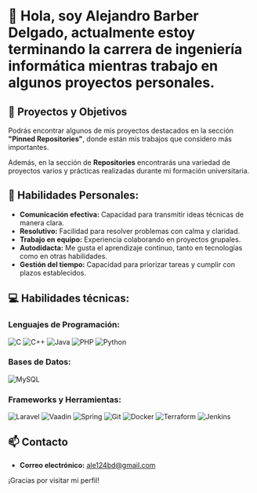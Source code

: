 # 👋 Hola, soy Alejandro Barber Delgado, actualmente estoy terminando la carrera de ingeniería informática mientras trabajo en algunos proyectos personales.

## 🚀 Proyectos y Objetivos
Podrás encontrar algunos de mis proyectos destacados en la sección **"Pinned Repositories"**, donde están mis trabajos que considero más importantes.

Además, en la sección de **Repositories** encontrarás una variedad de proyectos varios y prácticas realizadas durante mi formación universitaria.

## 🌟 Habilidades Personales:
- **Comunicación efectiva:** Capacidad para transmitir ideas técnicas de manera clara.
- **Resolutivo:** Facilidad para resolver problemas con calma y claridad.
- **Trabajo en equipo:** Experiencia colaborando en proyectos grupales.
- **Autodidacta:** Me gusta el aprendizaje continuo, tanto en tecnologías como en otras habilidades.
- **Gestión del tiempo:** Capacidad para priorizar tareas y cumplir con plazos establecidos.


## 💻 Habilidades técnicas:
### Lenguajes de Programación:
![C](https://img.shields.io/badge/C-%2300599C.svg?style=flat&logo=c&logoColor=white)
![C++](https://img.shields.io/badge/C++-%2300599C.svg?style=flat&logo=c%2B%2B&logoColor=white)
![Java](https://img.shields.io/badge/Java-%23ED8B00.svg?style=flat&logo=java&logoColor=white)
![PHP](https://img.shields.io/badge/PHP-%23777BB4.svg?style=flat&logo=php&logoColor=white)
![Python](https://img.shields.io/badge/Python-%2314354C.svg?style=flat&logo=python&logoColor=white)

### Bases de Datos:
![MySQL](https://img.shields.io/badge/MySQL-%234479A1.svg?style=flat&logo=mysql&logoColor=white)

### Frameworks y Herramientas:
![Laravel](https://img.shields.io/badge/Laravel-%23FF2D20.svg?style=flat&logo=laravel&logoColor=white)
![Vaadin](https://img.shields.io/badge/Vaadin-%2300B4F0.svg?style=flat&logo=vaadin&logoColor=white)
![Spring](https://img.shields.io/badge/Spring-%236DB33F.svg?style=flat&logo=spring&logoColor=white)
![Git](https://img.shields.io/badge/Git-%23F05033.svg?style=flat&logo=git&logoColor=white)
![Docker](https://img.shields.io/badge/Docker-%230db7ed.svg?style=flat&logo=docker&logoColor=white)
![Terraform](https://img.shields.io/badge/Terraform-%235835CC.svg?style=flat&logo=terraform&logoColor=white)
![Jenkins](https://img.shields.io/badge/Jenkins-%23D24939.svg?style=flat&logo=jenkins&logoColor=white)

## 📫 Contacto
- **Correo electrónico:** [ale124bd@gmail.com](mailto:ale124bd@gmail.com)

¡Gracias por visitar mi perfil! 
